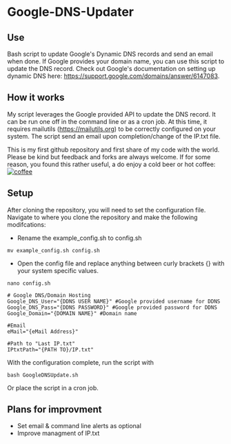 # Google-DNS-Updater

## Use
Bash script to update Google's Dynamic DNS records and send an email when done.
If Google provides your domain name, you can use this script to update the DNS record.
Check out Google's documentation on setting up dynamic DNS here: https://support.google.com/domains/answer/6147083.

## How it works
My script leverages the Google provided API to update the DNS record. It can be run one off in the command line or as a cron job.
At this time, it requires mailutils (https://mailutils.org) to be correctly configured on your system. The script send an email upon completion/change of the IP.txt file.  

This is my first github repository and first share of my code with the world. Please be kind but feedback and forks are always welcome. 
If for some reason, you found this rather useful, a do enjoy a cold beer or hot coffee: [![coffee](https://www.buymeacoffee.com/assets/img/custom_images/black_img.png)](https://www.buymeacoffee.com/alteredworkshop)

## Setup
After cloning the repository, you will need to set the configuration file. Navigate to where you clone the repository and make the following modifcations:

* Rename the example_config.sh to config.sh

```shell
mv example_config.sh config.sh
  ```
* Open the config file and replace anything between curly brackets {} with your system specific values.
```shell
nano config.sh
```
``` shell
# Google DNS/Domain Hosting
Google_DNS_User="{DDNS USER NAME}" #Google provided username for DDNS
Google_DNS_Pass="{DDNS PASSWORD}" #Google provided password for DDNS
Google_Domain="{DOMAIN NAME}" #Domain name

#Email
eMail="{eMail Address}"

#Path to "Last IP.txt"
IPtxtPath="{PATH TO}/IP.txt"
```

With the configuration complete, run the script with
```shell
bash GoogleDNSUpdate.sh
```
Or place the script in a cron job.

## Plans for improvment
* Set email & command line alerts as optional
* Improve managment of IP.txt
